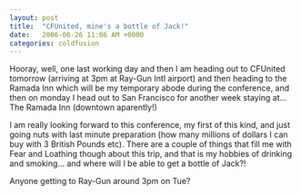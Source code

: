 ```yaml
---
layout: post
title:  "CFUnited, mine's a bottle of Jack!"
date:   2006-06-26 11:06 AM +0000
categories: coldfusion
---
```

Hooray, well, one last working day and then I am heading out to CFUnited tomorrow (arriving at 3pm at Ray-Gun Intl airport) and then heading to the Ramada Inn which will be my temporary abode during the conference, and then on monday I head out to San Francisco for another week staying at... The Ramada Inn (downtown aparently!)

I am really looking forward to this conference, my first of this kind, and just going nuts with last minute preparation (how many millions of dollars I can buy with 3 British Pounds etc). There are a couple of things that fill me with Fear and Loathing though about this trip, and that is my hobbies of drinking and smoking... and where will I be able to get a bottle of Jack?!

Anyone getting to Ray-Gun around 3pm on Tue?